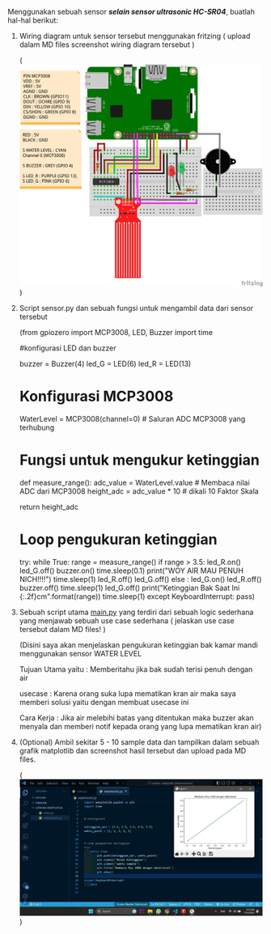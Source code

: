 Menggunakan sebuah sensor ***selain sensor ultrasonic HC-SR04***, buatlah hal-hal berikut:

1. Wiring diagram untuk sensor tersebut menggunakan fritzing ( upload dalam MD files screenshot wiring diagram tersebut )

    (![Alt text](gambar/IoT_Hardware2.png?raw=true))

2. Script sensor.py dan sebuah fungsi untuk mengambil data dari sensor tersebut

    (from gpiozero import MCP3008, LED, Buzzer
    import time

    #konfigurasi LED dan buzzer

    buzzer = Buzzer(4)
    led_G = LED(6)
    led_R = LED(13)

    # Konfigurasi MCP3008
    WaterLevel = MCP3008(channel=0)  # Saluran ADC MCP3008 yang terhubung

    # Fungsi untuk mengukur ketinggian
    def measure_range():
    adc_value = WaterLevel.value  # Membaca nilai ADC dari MCP3008
    height_adc = adc_value * 10  # dikali 10 Faktor Skala

    return height_adc

    # Loop pengukuran ketinggian
    try:
        while True:
            range = measure_range()
            if range > 3.5:
            led_R.on()
            led_G.off()
            buzzer.on()
            time.sleep(0.1)
            print("WOY AIR MAU PENUH NICH!!!!")
            time.sleep(1)
            led_R.off()
            led_G.off()
        else :
            led_G.on()
            led_R.off()
            buzzer.off()
            time.sleep(1)
            led_G.off()
            print("Ketinggian Bak Saat Ini {:.2f}cm".format(range))
            time.sleep(1)
    except KeyboardInterrupt:
        pass)

3. Sebuah script utama [main.py](http://main.py) yang terdiri dari sebuah logic sederhana yang menjawab sebuah use case sederhana ( jelaskan use case tersebut dalam MD files! )

    (Disini saya akan menjelaskan pengukuran ketinggian bak kamar mandi menggunakan sensor WATER LEVEL

    Tujuan Utama yaitu : Memberitahu jika bak sudah terisi penuh dengan air

    usecase : Karena orang suka lupa mematikan kran air maka saya memberi solusi yaitu dengan membuat
    usecase ini
    
    Cara Kerja : Jika air melebihi batas yang ditentukan maka buzzer akan menyala dan memberi notif kepada
    orang yang lupa mematikan kran air)


4. (Optional) Ambil sekitar 5 - 10 sample data dan tampilkan dalam sebuah grafik matplotlib dan screenshot hasil tersebut dan upload pada MD files.

    (![Alt text](gambar/Matplotlib.jpg?raw=true))